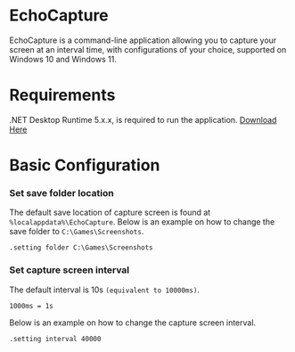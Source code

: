 # EchoCapture

EchoCapture is a command-line application allowing you to capture your screen at an
interval time, with configurations of your choice, supported on Windows 10 and Windows 11.

# Requirements

.NET Desktop Runtime 5.x.x, is required to run the application.
[Download Here](https://dotnet.microsoft.com/en-us/download/dotnet/5.0)

# Basic Configuration

### Set save folder location

The default save location of capture screen is found at `%localappdata%\EchoCapture`.
Below is an example on how to change the save folder to `C:\Games\Screenshots`.

```
.setting folder C:\Games\Screenshots
```

### Set capture screen interval

The default interval is 10s `(equivalent to 10000ms)`.
``` 
1000ms = 1s
```
Below is an example on how to change the capture screen interval.

```
.setting interval 40000
```
